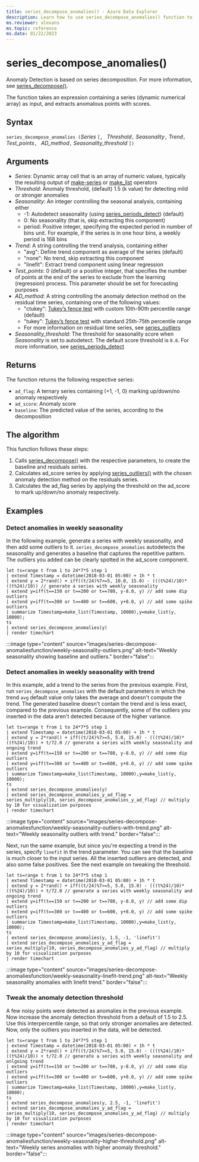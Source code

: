 ```yaml
---
title: series_decompose_anomalies() - Azure Data Explorer
description: Learn how to use series_decompose_anomalies() function to extract anomalous points from a dynamic numerical array.
ms.reviewer: alexans
ms.topic: reference
ms.date: 01/22/2023
---
```

# series_decompose_anomalies()

Anomaly Detection is based on series decomposition.
For more information, see [series_decompose()](series-decomposefunction.md).

The function takes an expression containing a series (dynamic numerical array) as input, and extracts anomalous points with scores.

## Syntax

`series_decompose_anomalies (`*Series* `[, ` *Threshold*`,` *Seasonality*`,` *Trend*`, ` *Test_points*`, ` *AD_method*`,` *Seasonality_threshold* `])`

## Arguments

* *Series*: Dynamic array cell that is an array of numeric values, typically the resulting output of [make-series](make-seriesoperator.md) or [make_list](makelist-aggfunction.md) operators
* *Threshold*: Anomaly threshold, (default) 1.5 (k value) for detecting mild or stronger anomalies
* *Seasonality*: An integer controlling the seasonal analysis, containing either
  * -1: Autodetect seasonality (using [series_periods_detect](series-periods-detectfunction.md)) (default)
  * 0: No seasonality (that is, skip extracting this component)
  * period: Positive integer, specifying the expected period in number of bins unit. For example, if the series is in one hour bins, a weekly period is 168 bins
* *Trend*: A string controlling the trend analysis, containing either
  * "avg": Define trend component as average of the series (default)
  * "none": No trend, skip extracting this component
  * "linefit": Extract trend component using linear regression
* *Test_points*: 0 (default) or a positive integer, that specifies the number of points at the end of the series to exclude from the learning (regression) process. This parameter should be set for forecasting purposes
* *AD_method*: A string controlling the anomaly detection method on the residual time series, containing one of the following values:
  * "ctukey": [Tukey’s fence test](https://en.wikipedia.org/wiki/Outlier#Tukey's_fences) with custom 10th-90th percentile range (default)
  * "tukey": [Tukey’s fence test](https://en.wikipedia.org/wiki/Outlier#Tukey's_fences) with standard 25th-75th percentile range
  * For more information on residual time series, see [series_outliers](series-outliersfunction.md)
* *Seasonality_threshold*: The threshold for seasonality score when *Seasonality* is set to autodetect. The default score threshold is `0.6`. For more information, see [series_periods_detect](series-periods-detectfunction.md)

## Returns

 The function returns the following respective series:

* `ad_flag`: A ternary series containing (+1, -1, 0) marking up/down/no anomaly respectively
* `ad_score`: Anomaly score
* `baseline`: The predicted value of the series, according to the decomposition

## The algorithm

This function follows these steps:

1. Calls [series_decompose()](series-decomposefunction.md) with the respective parameters, to create the baseline and residuals series.
1. Calculates ad_score series by applying [series_outliers()](series-outliersfunction.md) with the chosen anomaly detection method on the residuals series.
1. Calculates the ad_flag series by applying the threshold on the ad_score to mark up/down/no anomaly respectively.

## Examples

### Detect anomalies in weekly seasonality

In the following example, generate a series with weekly seasonality, and then add some outliers to it. `series_decompose_anomalies` autodetects the seasonality and generates a baseline that captures the repetitive pattern. The outliers you added can be clearly spotted in the ad_score component.

<!-- csl: https://help.kusto.windows.net/Samples -->
```kusto
let ts=range t from 1 to 24*7*5 step 1 
| extend Timestamp = datetime(2018-03-01 05:00) + 1h * t 
| extend y = 2*rand() + iff((t/24)%7>=5, 10.0, 15.0) - (((t%24)/10)*((t%24)/10)) // generate a series with weekly seasonality
| extend y=iff(t==150 or t==200 or t==780, y-8.0, y) // add some dip outliers
| extend y=iff(t==300 or t==400 or t==600, y+8.0, y) // add some spike outliers
| summarize Timestamp=make_list(Timestamp, 10000),y=make_list(y, 10000);
ts 
| extend series_decompose_anomalies(y)
| render timechart  
```

:::image type="content" source="images/series-decompose-anomaliesfunction/weekly-seasonality-outliers.png" alt-text="Weekly seasonality showing baseline and outliers." border="false":::

### Detect anomalies in weekly seasonality with trend

In this example, add a trend to the series from the previous example. First, run `series_decompose_anomalies` with the default parameters in which the trend `avg` default value only takes the average and doesn't compute the trend. The generated baseline doesn't contain the trend and is less exact, compared to the previous example. Consequently, some of the outliers you inserted in the data aren't detected because of the higher variance.

<!-- csl: https://help.kusto.windows.net/Samples -->
```kusto
let ts=range t from 1 to 24*7*5 step 1 
| extend Timestamp = datetime(2018-03-01 05:00) + 1h * t 
| extend y = 2*rand() + iff((t/24)%7>=5, 5.0, 15.0) - (((t%24)/10)*((t%24)/10)) + t/72.0 // generate a series with weekly seasonality and ongoing trend
| extend y=iff(t==150 or t==200 or t==780, y-8.0, y) // add some dip outliers
| extend y=iff(t==300 or t==400 or t==600, y+8.0, y) // add some spike outliers
| summarize Timestamp=make_list(Timestamp, 10000),y=make_list(y, 10000);
ts 
| extend series_decompose_anomalies(y)
| extend series_decompose_anomalies_y_ad_flag = 
series_multiply(10, series_decompose_anomalies_y_ad_flag) // multiply by 10 for visualization purposes
| render timechart
```

:::image type="content" source="images/series-decompose-anomaliesfunction/weekly-seasonality-outliers-with-trend.png" alt-text="Weekly seasonality outliers with trend." border="false":::

Next, run the same example, but since you're expecting a trend in the series, specify `linefit` in the trend parameter. You can see that the baseline is much closer to the input series. All the inserted outliers are detected, and also some false positives. See the next example on tweaking the threshold.

<!-- csl: https://help.kusto.windows.net/Samples -->
```kusto
let ts=range t from 1 to 24*7*5 step 1 
| extend Timestamp = datetime(2018-03-01 05:00) + 1h * t 
| extend y = 2*rand() + iff((t/24)%7>=5, 5.0, 15.0) - (((t%24)/10)*((t%24)/10)) + t/72.0 // generate a series with weekly seasonality and ongoing trend
| extend y=iff(t==150 or t==200 or t==780, y-8.0, y) // add some dip outliers
| extend y=iff(t==300 or t==400 or t==600, y+8.0, y) // add some spike outliers
| summarize Timestamp=make_list(Timestamp, 10000),y=make_list(y, 10000);
ts 
| extend series_decompose_anomalies(y, 1.5, -1, 'linefit')
| extend series_decompose_anomalies_y_ad_flag = 
series_multiply(10, series_decompose_anomalies_y_ad_flag) // multiply by 10 for visualization purposes
| render timechart  
```

:::image type="content" source="images/series-decompose-anomaliesfunction/weekly-seasonality-linefit-trend.png" alt-text="Weekly seasonality anomalies with linefit trend." border="false":::

### Tweak the anomaly detection threshold

A few noisy points were detected as anomalies in the previous example. Now increase the anomaly detection threshold from a default of 1.5 to 2.5. Use this interpercentile range, so that only stronger anomalies are detected. Now, only the outliers you inserted in the data, will be detected.

<!-- csl: https://help.kusto.windows.net/Samples -->
```kusto
let ts=range t from 1 to 24*7*5 step 1 
| extend Timestamp = datetime(2018-03-01 05:00) + 1h * t 
| extend y = 2*rand() + iff((t/24)%7>=5, 5.0, 15.0) - (((t%24)/10)*((t%24)/10)) + t/72.0 // generate a series with weekly seasonality and onlgoing trend
| extend y=iff(t==150 or t==200 or t==780, y-8.0, y) // add some dip outliers
| extend y=iff(t==300 or t==400 or t==600, y+8.0, y) // add some spike outliers
| summarize Timestamp=make_list(Timestamp, 10000),y=make_list(y, 10000);
ts 
| extend series_decompose_anomalies(y, 2.5, -1, 'linefit')
| extend series_decompose_anomalies_y_ad_flag = 
series_multiply(10, series_decompose_anomalies_y_ad_flag) // multiply by 10 for visualization purposes
| render timechart  
```

:::image type="content" source="images/series-decompose-anomaliesfunction/weekly-seasonality-higher-threshold.png" alt-text="Weekly series anomalies with higher anomaly threshold." border="false":::
